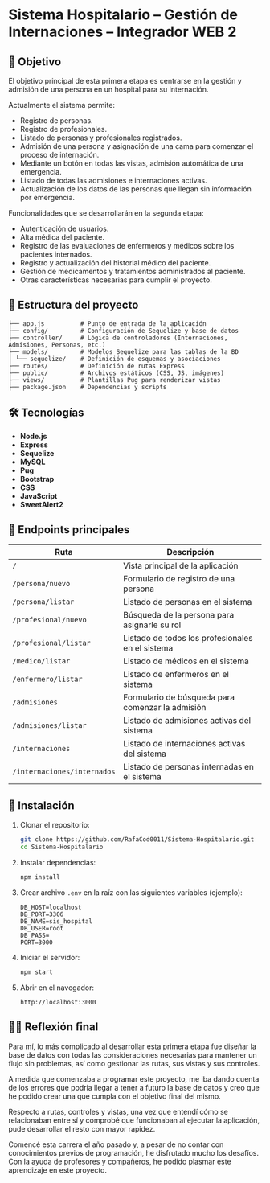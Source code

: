 # Sistema Hospitalario – Gestión de Internaciones – Integrador WEB 2

## 🎯 Objetivo

El objetivo principal de esta primera etapa es centrarse en la gestión y admisión de una persona en un hospital para su internación.

Actualmente el sistema permite:

* Registro de personas.  
* Registro de profesionales.  
* Listado de personas y profesionales registrados.  
* Admisión de una persona y asignación de una cama para comenzar el proceso de internación.  
* Mediante un botón en todas las vistas, admisión automática de una emergencia.  
* Listado de todas las admisiones e internaciones activas.  
* Actualización de los datos de las personas que llegan sin información por emergencia.

Funcionalidades que se desarrollarán en la segunda etapa:

* Autenticación de usuarios.  
* Alta médica del paciente.  
* Registro de las evaluaciones de enfermeros y médicos sobre los pacientes internados.  
* Registro y actualización del historial médico del paciente.  
* Gestión de medicamentos y tratamientos administrados al paciente.  
* Otras características necesarias para cumplir el proyecto.

## 📂 Estructura del proyecto
```
├── app.js          # Punto de entrada de la aplicación
├── config/         # Configuración de Sequelize y base de datos
├── controller/     # Lógica de controladores (Internaciones, Admisiones, Personas, etc.)
├── models/         # Modelos Sequelize para las tablas de la BD
│ └── sequelize/    # Definición de esquemas y asociaciones
├── routes/         # Definición de rutas Express
├── public/         # Archivos estáticos (CSS, JS, imágenes)
├── views/          # Plantillas Pug para renderizar vistas
├── package.json    # Dependencias y scripts
```

## 🛠 Tecnologías

* **Node.js**  
* **Express**  
* **Sequelize**  
* **MySQL**  
* **Pug**  
* **Bootstrap**  
* **CSS**  
* **JavaScript**  
* **SweetAlert2**

## 🔗 Endpoints principales

| Ruta                         | Descripción                                                |
| ---------------------------- | ---------------------------------------------------------- |
| `/`                          | Vista principal de la aplicación                           |
| `/persona/nuevo`             | Formulario de registro de una persona                      |
| `/persona/listar`            | Listado de personas en el sistema                          |
| `/profesional/nuevo`         | Búsqueda de la persona para asignarle su rol               |
| `/profesional/listar`        | Listado de todos los profesionales en el sistema           |
| `/medico/listar`             | Listado de médicos en el sistema                           |
| `/enfermero/listar`          | Listado de enfermeros en el sistema                        |
| `/admisiones`                | Formulario de búsqueda para comenzar la admisión           |
| `/admisiones/listar`         | Listado de admisiones activas del sistema                  |
| `/internaciones`             | Listado de internaciones activas del sistema               |
| `/internaciones/internados`  | Listado de personas internadas en el sistema               |


## 🚀 Instalación

1. Clonar el repositorio:

   ```bash
   git clone https://github.com/RafaCod0011/Sistema-Hospitalario.git
   cd Sistema-Hospitalario
   ```

2. Instalar dependencias:

   ```bash
   npm install
   ```

3. Crear archivo `.env` en la raíz con las siguientes variables (ejemplo):

   ```dotenv
   DB_HOST=localhost
   DB_PORT=3306
   DB_NAME=sis_hospital
   DB_USER=root
   DB_PASS=
   PORT=3000
   ```

4. Iniciar el servidor:

   ```bash
   npm start
   ```

6. Abrir en el navegador:

   ```
   http://localhost:3000

   ```
## 👨‍🎓 Reflexión final

Para mí, lo más complicado al desarrollar esta primera etapa fue diseñar la base de datos con todas las consideraciones necesarias para mantener un flujo sin problemas, así como gestionar las rutas, sus vistas y sus controles.

A medida que comenzaba a programar este proyecto, me iba dando cuenta de los errores que podria llegar a tener
a futuro la base de datos y creo que he podido crear una que cumpla con el objetivo final del mismo.

Respecto a rutas, controles y vistas, una vez que entendí cómo se relacionaban entre sí y comprobé que funcionaban al ejecutar la aplicación, pude desarrollar el resto con mayor rapidez.

Comencé esta carrera el año pasado y, a pesar de no contar con conocimientos previos de programación, he disfrutado mucho los desafíos. Con la ayuda de profesores y compañeros, he podido plasmar este aprendizaje en este proyecto.